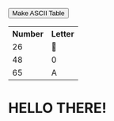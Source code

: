 <!doctype html>

<html>

 <head>

 <title>May 11 Assignments</title>

 </head>

 <body>

 <button onclick="makeTable();">Make ASCII Table</button>

 <div id="asciiDiv">

 <table>

 <tr><th>Number</th><th>Letter</th></tr>

 <tr><td>26</td><td>&#26;</td></tr>

 <tr><td>48</td><td>&#48;</td></tr>

 <tr><td>65</td><td>&#65;</td></tr>

 </table>

 </div>

</body>

 <h1>HELLO THERE!</h1>

 </body>

</html>

